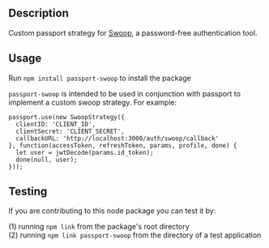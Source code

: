## Description
Custom passport strategy for [Swoop](http://swoopnow.com), a password-free authentication tool. 

## Usage
Run `npm install passport-swoop` to install the package

`passport-swoop` is intended to be used in conjunction with passport to implement a custom swoop strategy. For example:

```
passport.use(new SwoopStrategy({
  clientID: 'CLIENT_ID',
  clientSecret: 'CLIENT_SECRET',
  callbackURL: 'http://localhost:3000/auth/swoop/callback'
}, function(accessToken, refreshToken, params, profile, done) {
  let user = jwtDecode(params.id_token);
  done(null, user);   
}));
```

## Testing
If you are contributing to this node package you can test it by:

(1) running `npm link` from the package's root directory  
(2) running `npm link passport-swoop` from the directory of a test application

